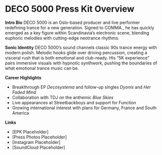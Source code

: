 # DECO 5000 Press Kit Overview

**Intro Bio**
DECO 5000 is an Oslo-based producer and live performer redefining trance for a new generation. Signed to COMMA., he has quickly emerged as a key figure within Scandinavia’s electronic scene, blending euphoric melodies with cutting-edge neotrance rhythms.

**Sonic Identity**
DECO 5000’s sound channels classic 90s trance energy with modern polish. Melodic hooks glide over driving percussion, creating a visceral rush that is both emotional and club-ready. His “5K experience” pairs immersive visuals with hypnotic synthwork, pushing the boundaries of what emotional trance music can be.

**Career Highlights**
- Breakthrough EP *Decosystema* and follow-up singles *Dyonis* and *Her Faded Mind*
- Collaboration with TDJ on the anthemic *Blue Skies*
- Live appearances at Streetbackboys and support for Function
- Growing international interest with plans for Germany, France and South America

**Links**
- [EPK Placeholder]
- [Press Photos Placeholder]
- [Instagram Placeholder]
- [SoundCloud Placeholder]
